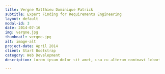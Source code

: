 ```yaml
---
title: Vergne Matthieu Dominique Patrick 
subtitle: Expert Finding for Requirements Engineering
layout: default
modal-id: 3
date: 2014-07-16
img: vergne.jpg 
thumbnail: vergne.jpg
alt: image-alt
project-date: April 2014
client: Start Bootstrap
category: Web Development
description: Lorem ipsum dolor sit amet, usu cu alterum nominavi lobortis. At duo novum diceret. Tantas apeirian vix et, usu sanctus postulant inciderint ut, populo diceret necessitatibus in vim. Cu eum dicam feugiat noluisse.

---
```

